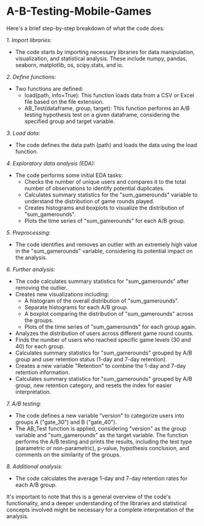 # A-B-Testing-Mobile-Games
Here's a brief step-by-step breakdown of what the code does:

*1. Import libraries:*
   - The code starts by importing necessary libraries for data manipulation, visualization, and statistical analysis. These include numpy, pandas, seaborn, matplotlib, os, scipy.stats, and io.

*2. Define functions:*
   - Two functions are defined:
     - load(path, info=True): This function loads data from a CSV or Excel file based on the file extension.
     - AB_Test(dataframe, group, target): This function performs an A/B testing hypothesis test on a given dataframe, considering the specified group and target variable.

*3. Load data:*
   - The code defines the data path (path) and loads the data using the load function.

*4. Exploratory data analysis (EDA):*
   - The code performs some initial EDA tasks:
     - Checks the number of unique users and compares it to the total number of observations to identify potential duplicates.
     - Calculates summary statistics for the "sum_gamerounds" variable to understand the distribution of game rounds played.
     - Creates histograms and boxplots to visualize the distribution of "sum_gamerounds".
     - Plots the time series of "sum_gamerounds" for each A/B group.

*5. Preprocessing:*
   - The code identifies and removes an outlier with an extremely high value in the "sum_gamerounds" variable, considering its potential impact on the analysis.

*6. Further analysis:*
   - The code calculates summary statistics for "sum_gamerounds" after removing the outlier.
   - Creates new visualizations including:
     - A histogram of the overall distribution of "sum_gamerounds".
     - Separate histograms for each A/B group.
     - A boxplot comparing the distribution of "sum_gamerounds" across the groups.
     - Plots of the time series of "sum_gamerounds" for each group again.
   - Analyzes the distribution of users across different game round counts.
   - Finds the number of users who reached specific game levels (30 and 40) for each group.
   - Calculates summary statistics for "sum_gamerounds" grouped by A/B group and user retention status (1-day and 7-day retention).
   - Creates a new variable "Retention" to combine the 1-day and 7-day retention information.
   - Calculates summary statistics for "sum_gamerounds" grouped by A/B group, new retention category, and resets the index for easier interpretation.

*7. A/B testing:*
   - The code defines a new variable "version" to categorize users into groups A ("gate_30") and B ("gate_40").
   - The AB_Test function is applied, considering "version" as the group variable and "sum_gamerounds" as the target variable. The function performs the A/B testing and prints the results, including the test type (parametric or non-parametric), p-value, hypothesis conclusion, and comments on the similarity of the groups.

*8. Additional analysis:*
   - The code calculates the average 1-day and 7-day retention rates for each A/B group.

It's important to note that this is a general overview of the code's functionality, and a deeper understanding of the libraries and statistical concepts involved might be necessary for a complete interpretation of the analysis.
